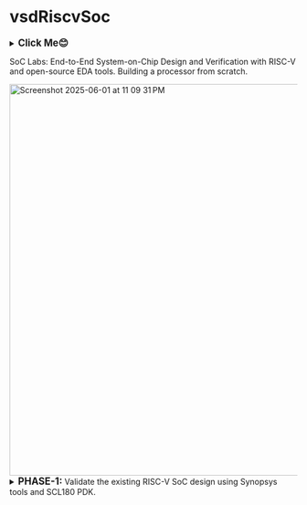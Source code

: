 # vsdRiscvSoc
<details>
  <summary><big><b>Click Me😊</b></big></summary>
  <p>Hiii! I'm Galvin Benson<br>Email ID: galvin.benson@gmail.com<br>GitHub Profile: https://github.com/galvin-benson<br>LinkedIn Profile: www.linkedin.com/in/galvin-benson
</p>
</details>

SoC Labs: End-to-End System-on-Chip Design and Verification with RISC-V and open-source EDA tools. Building a processor from scratch.

<img width="686" alt="Screenshot 2025-06-01 at 11 09 31 PM" src="https://github.com/user-attachments/assets/962be1d5-f35c-418c-86d5-de274dd52047" />
<details>
<summary><big><b>PHASE-1: </b></big>Validate the existing RISC-V SoC design using Synopsys tools and SCL180 PDK. </summary>
